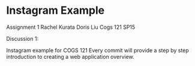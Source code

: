 Instagram Example
===========
Assignment 1
Rachel Kurata
Doris Liu
Cogs 121
SP15

Discussion 1:

Instagram example for COGS 121
Every commit will provide a step by step introduction to creating a web application overview.
